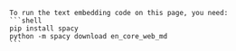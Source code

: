     To run the text embedding code on this page, you need:
    ```shell
    pip install spacy
    python -m spacy download en_core_web_md
    ```
